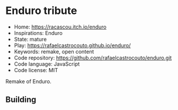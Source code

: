 # Enduro tribute

- Home: https://racascou.itch.io/enduro
- Inspirations: Enduro
- State: mature
- Play: https://rafaelcastrocouto.github.io/enduro/
- Keywords: remake, open content
- Code repository: https://github.com/rafaelcastrocouto/enduro.git
- Code language: JavaScript
- Code license: MIT

Remake of Enduro.

## Building
